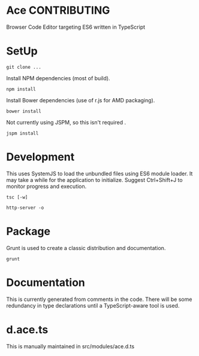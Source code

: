 Ace CONTRIBUTING
================

Browser Code Editor targeting ES6 written in TypeScript

# SetUp #

```
git clone ...
```

Install NPM dependencies (most of build).

```
npm install
```

Install Bower dependencies (use of r.js for AMD packaging).

```
bower install
```

Not currently using JSPM, so this isn't required
.
```
jspm install
```

# Development #

This uses SystemJS to load the unbundled files using ES6 module loader.
It may take a while for the application to initialize.
Suggest Ctrl+Shift+J to monitor progress and execution.

```
tsc [-w]
```

```
http-server -o
```

# Package #

Grunt is used to create a classic distribution and documentation.

```
grunt
```

# Documentation #

This is currently generated from comments in the code.
There will be some redundancy in type declarations until a TypeScript-aware tool is used.

# d.ace.ts #

This is manually maintained in src/modules/ace.d.ts
